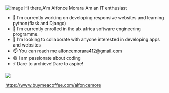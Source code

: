 ![image](https://github.com/theewizardone/theewizardone/assets/105839366/02093742-63fc-41f3-800f-4e0031ee6807)
 Hi there,A'm Alfonce Morara
Am an IT enthusiast

- 🔭 I’m currently working on developing responsive websites and learning python(flask and Django)
- 🌱 I’m currently enrolled in the alx africa  software engineering programme.
- 👯 I’m looking to collaborate with anyone interested in developing apps and websites
- 📫 You can reach me alfoncemorara412@gmail.com
- 😄 I am passionate about coding
- ⚡ Dare to archieve!Dare to aspire!
<a href="https://visitcount.itsvg.in">
  <img src="https://visitcount.itsvg.in/api?id=Theewizardorne&label=Profile%20Views&pretty=false" />
</a>



https://www.buymeacoffee.com/alfoncemore
